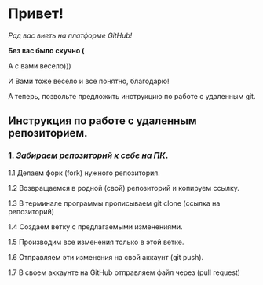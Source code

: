 # Привет!

*Рад вас виеть на платформе GitHub!*

__Без вас было скучно (__

А с вами весело)))

И Вами тоже весело и все понятно, благодарю!

А теперь, позвольте предложить инструкцию по работе с удаленным git.

## Инструкция по работе с удаленным репозиторием.

### 1. _Забираем репозиторий к себе на ПК_.

1.1 Делаем форк (fork) нужного репозитория.

1.2 Возвращаемся в родной (свой) репозиторий и копируем ссылку.

1.3 В терминале программы прописываем git clone (ссылка на репозиторий)

1.4 Создаем ветку с предлагаемыми изменениями.

1.5 Производим все изменения только в этой ветке.

1.6 Отправляем эти изменения на свой аккаунт (git push).

1.7 В своем аккаунте на GitHub отправляем файл через (pull request)
